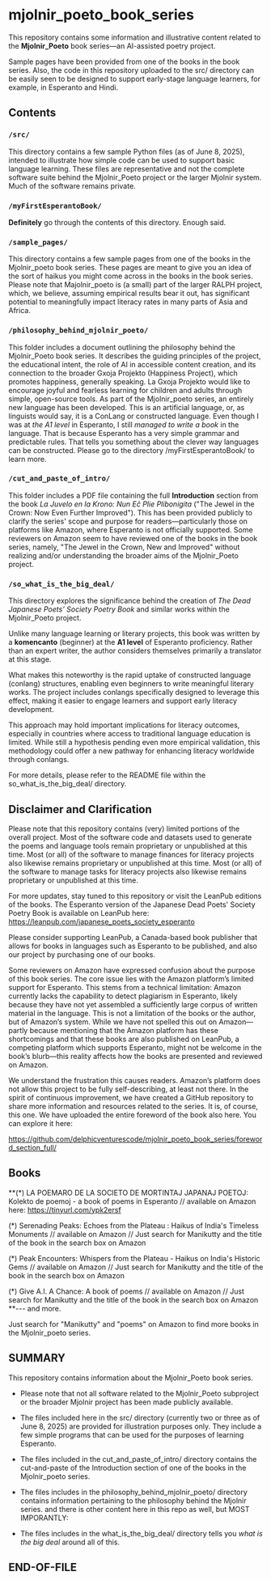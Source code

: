 # mjolnir_poeto_book_series

This repository contains some information and illustrative content related to the **Mjolnir_Poeto** book series—an AI-assisted poetry project.

Sample pages have been provided from one of the books in the book series. Also, the code in this repository uploaded to the src/ directory can be easily seen to be designed to support early-stage language learners, for example, in Esperanto and Hindi.
## Contents

### `/src/`
This directory contains a few sample Python files (as of June 8, 2025), intended to illustrate how simple code can be used to support basic language learning. These files are representative and not the complete software suite behind the Mjolnir_Poeto project or the larger Mjolnir system. Much of the software remains private.

### `/myFirstEsperantoBook/`
**Definitely** go through the contents of this directory. Enough said.

### `/sample_pages/`
This directory contains a few sample pages from one of the books in the Mjolnir_poeto book series. These pages are meant to give you an idea of the sort of haikus you might come across in the books in the book series. Please note that
Majolnir_poeto is (a small) part of the larger RALPH project, which, we believe, assuming empirical results bear it out, has significant potential to meaningfully impact literacy rates in many parts of Asia and Africa.

### `/philosophy_behind_mjolnir_poeto/`
This folder includes a document outlining the philosophy behind the Mjolnir_Poeto book series. It describes the guiding principles of the project, the educational intent, the role of AI in accessible content creation, and its connection to the broader Gxoja Projekto (Happiness Project), which promotes happiness, generally speaking. La Gxoja Projekto would like to encourage joyful and fearless learning for children and adults through simple, open-source tools. As part of the Mjolnir_poeto series, an entirely new language has been developed. This is an artificial language, or, as linguists would say, it is a ConLang or constructed language. Even though I was at *the A1 level* in Esperanto, I still *managed to write a book* in the language. That is because Esperanto has a very simple grammar
and predictable rules. That tells you something about the clever way languages can be constructed. Please go to the directory /myFirstEsperantoBook/ to learn more.

### `/cut_and_paste_of_intro/`
This folder includes a PDF file containing the full **Introduction** section from the book *La Juvelo en la Krono: Nun Eĉ Plie Plibonigita* ("The Jewel in the Crown: Now Even Further Improved"). This has been provided publicly to clarify the series' scope and purpose for readers—particularly those on platforms like Amazon, where Esperanto is not officially supported. Some reviewers on Amazon seem to have reviewed one of the books in the book series, namely, "The Jewel in the Crown, New and Improved" without realizing and/or understanding the broader aims of the Mjolnir_Poeto project.

### `/so_what_is_the_big_deal/`

This directory explores the significance behind the creation of *The Dead Japanese Poets’ Society Poetry Book* and similar works within the Mjolnir_Poeto project.

Unlike many language learning or literary projects, this book was written by a **komencanto** (beginner) at the **A1 level** of Esperanto proficiency. Rather than an expert writer, the author considers themselves primarily a translator at this stage.

What makes this noteworthy is the rapid uptake of constructed language (conlang) structures, enabling even beginners to write meaningful literary works. The project includes conlangs specifically designed to leverage this effect, making it easier to engage learners and support early literacy development.

This approach may hold important implications for literacy outcomes, especially in countries where access to traditional language education is limited. While still a hypothesis pending even more empirical validation, this methodology could offer a new pathway for enhancing literacy worldwide through conlangs.

For more details, please refer to the README file within the so_what_is_the_big_deal/ directory.

## Disclaimer and Clarification

Please note that this repository contains (very) limited portions of the overall project. Most of the software code and datasets used to generate the poems and language tools remain proprietary or unpublished at this time. Most (or all) of the software to manage finances for literacy projects also likewise remains proprietary or unpublished at this time. Most (or all) of the software to manage tasks for literacy projects also likewise remains proprietary or unpublished at this time.

For more updates, stay tuned to this repository or visit the LeanPub editions of the books. The Esperanto version of the Japanese Dead Poets' Society Poetry Book is available on LeanPub here:
https://leanpub.com/japanese_poets_society_esperanto

Please consider supporting LeanPub, a Canada-based book publisher that allows for books in languages such as Esperanto to be published, and also our project by purchasing one of our books.

Some reviewers on Amazon have expressed confusion about the purpose of this book series. The core issue lies with the Amazon platform’s limited support for Esperanto. This stems from a technical limitation: Amazon currently lacks the capability to detect plagiarism in Esperanto, likely because they have not yet assembled a sufficiently large corpus of written material in the language. This is not a limitation of the books or the author, but of Amazon’s system. While we have not spelled this out on Amazon—partly because mentioning that the Amazon platform has these shortcomings and that these books are also published on LeanPub, a competing platform which supports Esperanto, might not be welcome in the book’s blurb—this reality affects how the books are presented and reviewed on Amazon.

We understand the frustration this causes readers. Amazon’s platform does not allow this project to be fully self-describing, at least not there. In the spirit of continuous improvement, we have created a GitHub repository to share more information and resources related to the series. It is, of course, this one. We have uploaded the entire foreword of the book also here. You can explore it here:

https://github.com/delphicventurescode/mjolnir_poeto_book_series/foreword_section_full/


## Books

**(*) LA POEMARO DE LA SOCIETO DE MORTINTAJ JAPANAJ POETOJ: Kolekto de poemoj - a book of poems in Esperanto // available on Amazon here: https://tinyurl.com/ypk2ersf


(*) Serenading Peaks: Echoes from the Plateau : Haikus of India's Timeless Monuments // available on Amazon // Just search for Manikutty and the title of the book in the search box on Amazon


(*) Peak Encounters: Whispers from the Plateau - Haikus on India's Historic Gems // available on Amazon // Just search for Manikutty and the title of the book in the search box on Amazon


(*) Give A.I. A Chance: A book of poems // available on Amazon // Just search for Manikutty and the title of the book in the search box on Amazon
**--- and more.

Just search for "Manikutty" and "poems" on Amazon to find more books in the Mjolnir_poeto series.

## SUMMARY
This repository contains information about the Mjolnir_Poeto book series.

- Please note that not all software related to the Mjolnir_Poeto subproject or the broader Mjolnir project has been made publicly available.
- The files included here in the src/ directory (currently two or three as of June 8, 2025) are provided for illustration purposes only. They include a few simple programs that can be used for the purposes of learning Esperanto.
- The files included in the cut_and_paste_of_intro/ directory contains the cut-and-paste of the Introduction section of one of the books in the Mjolnir_poeto series.
- The files includes in the philosophy_behind_mjolnir_poeto/ directory contains information pertaining to the philosophy behind the Mjolnir series.
and there is other content here in this repo as well, but MOST IMPORANTLY:

- The files includes in the what_is_the_big_deal/ directory tells you 
  *what is the big deal*
  around all of this.

## END-OF-FILE
